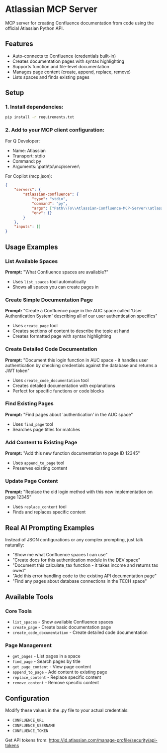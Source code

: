 # Atlassian MCP Server

MCP server for creating Confluence documentation from code using the official Atlassian Python API.

## Features

- Auto-connects to Confluence (credentials built-in)
- Creates documentation pages with syntax highlighting
- Supports function and file-level documentation
- Manages page content (create, append, replace, remove)
- Lists spaces and finds existing pages

## Setup

### 1. Install dependencies:
```bash
pip install -r requirements.txt
```

### 2. Add to your MCP client configuration:

For Q Developer:
- Name: Atlassian
- Transport: stdio
- Command: py
- Arguments: \path\to\mcp\server\

For Copilot (mcp.json):
```json
{
	"servers": {
		"atlassian-confluence": {
			"type": "stdio",
			"command": "py",
			"args": ["Path\\To\\Atlassian-Confluence-MCP-Server\\atlassian_mcp_server.py"],
			"env": {}
		}
	},
	"inputs": []
}
```


## Usage Examples

### List Available Spaces
**Prompt:** "What Confluence spaces are available?"
- Uses `list_spaces` tool automatically
- Shows all spaces you can create pages in

### Create Simple Documentation Page
**Prompt:** "Create a Confluence page in the AUC space called 'User Authentication System' describing all of our user authentication specifics"
- Uses `create_page` tool
- Creates sections of content to describe the topic at hand
- Creates formatted page with syntax highlighting

### Create Detailed Code Documentation
**Prompt:** "Document this login function in AUC space - it handles user authentication by checking credentials against the database and returns a JWT token"
- Uses `create_code_documentation` tool
- Creates detailed documentation with explanations
- Perfect for specific functions or code blocks

### Find Existing Pages
**Prompt:** "Find pages about 'authentication' in the AUC space"
- Uses `find_page` tool
- Searches page titles for matches

### Add Content to Existing Page
**Prompt:** "Add this new function documentation to page ID 12345"
- Uses `append_to_page` tool
- Preserves existing content

### Update Page Content
**Prompt:** "Replace the old login method with this new implementation on page 12345"
- Uses `replace_content` tool
- Finds and replaces specific content

## Real AI Prompting Examples

Instead of JSON configurations or any complex prompting, just talk naturally:

- "Show me what Confluence spaces I can use"
- "Create docs for this authentication module in the DEV space"
- "Document this calculate_tax function - it takes income and returns tax owed"
- "Add this error handling code to the existing API documentation page"
- "Find any pages about database connections in the TECH space"

## Available Tools

### Core Tools
- `list_spaces` - Show available Confluence spaces
- `create_page` - Create basic documentation page
- `create_code_documentation` - Create detailed code documentation

### Page Management
- `get_pages` - List pages in a space
- `find_page` - Search pages by title
- `get_page_content` - View page content
- `append_to_page` - Add content to existing page
- `replace_content` - Replace specific content
- `remove_content` - Remove specific content

## Configuration

Modify these values in the .py file to your actual credentials:
- `CONFLUENCE_URL`
- `CONFLUENCE_USERNAME` 
- `CONFLUENCE_TOKEN`

Get API tokens from: https://id.atlassian.com/manage-profile/security/api-tokens
